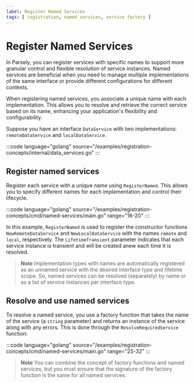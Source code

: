 ```yaml
---
label: Register Named Services
tags: [ registration, named services, service factory ]
---
```

# Register Named Services

In Parsely, you can register services with specific names to support more granular control and flexible resolution of service instances. Named services are beneficial when you need to manage multiple implementations of the same interface or provide different configurations for different contexts.

When registering named services, you associate a unique name with each implementation. This allows you to resolve and retrieve the correct service based on its name, enhancing your application's flexibility and configurability.

Suppose you have an interface `DataService` with two implementations: `remoteDataService` and `localDataService`.

:::code language="golang" source="/examples/registration-concepts/internal/data_services.go" :::

## Register named services

Register each service with a unique name using `RegisterNamed`. This allows you to specify different names for each implementation and control their lifecycle.

:::code language="golang" source="/examples/registration-concepts/cmd/named-services/main.go" range="16-20" :::

In this example, `RegisterNamed` is used to register the constructor functions `NewRemoteDataService` and `NewLocalDataService` with the names `remote` and `local`, respectively. The `LifetimeTransient` parameter indicates that each service instance is transient and will be created anew each time it is resolved.

> **Note** Implementation types with names are automatically registered as an unnamed service with the desired interface type and lifetime scope. So, named services can be resolved (separately) by name or as a list of service instances per interface type.

## Resolve and use named services

To resolve a named service, you use a factory function that takes the name of the service (a `string` parameter) and returns an instance of the service along with any errors. This is done through the `ResolveRequiredService` function:

:::code language="golang" source="/examples/registration-concepts/cmd/named-services/main.go" range="25-32" :::

> **Note** You can combine the concept of factory functions and named services, but you must ensure that the signature of the factory function is the same for all named services.